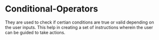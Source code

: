 # Conditional-Operators
They are used to check if certian conditions are true or valid depending on the user inputs.
This help in creating a set of instructions wherein the user can be guided to take actions.
